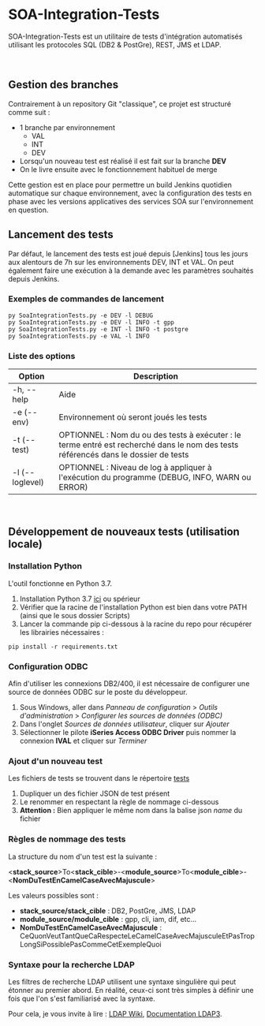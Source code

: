 # SOA-Integration-Tests
SOA-Integration-Tests est un utilitaire de tests d'intégration automatisés utilisant les protocoles SQL (DB2 & PostGre), REST, JMS et LDAP.

<br>

## Gestion des branches
Contrairement à un repository Git "classique", ce projet est structuré comme suit :
- 1 branche par environnement
    - VAL
    - INT
    - DEV
- Lorsqu'un nouveau test est réalisé il est fait sur la branche **DEV**
- On le livre ensuite avec le fonctionnement habituel de merge

Cette gestion est en place pour permettre un build Jenkins quotidien automatique sur chaque environnement, avec la configuration des tests en phase avec les versions applicatives des services SOA sur l'environnement en question.

## Lancement des tests
Par défaut, le lancement des tests est joué depuis [Jenkins] tous les jours aux alentours de 7h sur les environnements DEV, INT et VAL. On peut également faire une exécution à la demande avec les paramètres souhaités depuis Jenkins.

### Exemples de commandes de lancement
```
py SoaIntegrationTests.py -e DEV -l DEBUG
py SoaIntegrationTests.py -e DEV -l INFO -t gpp
py SoaIntegrationTests.py -e INT -l INFO -t postgre
py SoaIntegrationTests.py -e VAL -l INFO
```

### Liste des options
| Option                              | Description                                                                                                                         |
|-------------------------------------|-------------------------------------------------------------------------------------------------------------------------------------|
| -h, --help                          | Aide                                                                                                                                |
| -e <environnement> (--env)          | Environnement où seront joués les tests                                                                                             |
| -t <test> (--test)                  | OPTIONNEL : Nom du ou des tests à exécuter : le terme entré est recherché dans le nom des tests référencés dans le dossier de tests |
| -l <loglevel> (--loglevel)          | OPTIONNEL : Niveau de log à appliquer à l'exécution du programme (DEBUG, INFO, WARN ou ERROR)                                       |

<br>

## Développement de nouveaux tests (utilisation locale)

### Installation Python
L'outil fonctionne en Python 3.7.

1. Installation Python 3.7 [ici](https://www.python.org/downloads/release/python-374/) ou spérieur 
1. Vérifier que la racine de l'installation Python est bien dans votre PATH (ainsi que le sous dossier Scripts)
1. Lancer la commande pip ci-dessous à la racine du repo pour récupérer les librairies nécessaires :

```
pip install -r requirements.txt
```

### Configuration ODBC 
Afin d'utiliser les connexions DB2/400, il est nécessaire de configurer une source de données ODBC sur le poste du développeur.
1. Sous Windows, aller dans *Panneau de configuration* > *Outils d'administration* > *Configurer les sources de données (ODBC)*
1. Dans l'onglet *Sources de données utilisateur*, cliquer sur *Ajouter*
1. Sélectionner le pilote **iSeries Access ODBC Driver** puis nommer la connexion **IVAL** et cliquer sur *Terminer*

### Ajout d'un nouveau test
Les fichiers de tests se trouvent dans le répertoire [tests](./tests/)
1. Dupliquer un des fichier JSON de test présent
1. Le renommer en respectant la règle de nommage ci-dessous
1. **Attention :** Bien appliquer le même nom dans la balise json *name* du fichier

### Règles de nommage des tests
La structure du nom d'un test est la suivante :

<**stack_source**>To<**stack_cible**>-<**module_source**>To<**module_cible**>-<**NomDuTestEnCamelCaseAvecMajuscule**>

Les valeurs possibles sont :
- **stack_source/stack_cible** : DB2, PostGre, JMS, LDAP
- **module_source/module_cible** : gpp, cli, iam, dif, etc... 
- **NomDuTestEnCamelCaseAvecMajuscule** : CeQuonVeutTantQueCaRespecteLeCamelCaseAvecMajusculeEtPasTropLongSiPossiblePasCommeCetExempleQuoi

### Syntaxe pour la recherche LDAP

Les filtres de recherche LDAP utilisent une syntaxe singulière qui peut étonner au premier abord.
En réalité, ceux-ci sont très simples à définir une fois que l'on s'est familiarisé avec la syntaxe.

Pour cela, je vous invite à lire : [LDAP Wiki](https://ldapwiki.com/wiki/LDAP%20Filter%20Choices), [Documentation LDAP3](https://ldap3.readthedocs.io/en/latest/tutorial_searches.html).